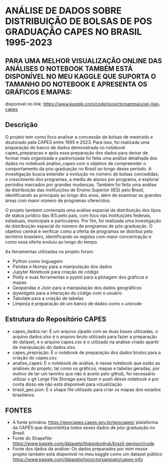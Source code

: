 # ANÁLISE DE DADOS SOBRE DISTRIBUIÇÃO DE BOLSAS DE POS GRADUAÇÃO CAPES NO BRASIL 1995-2023

## PARA UMA MELHOR VISUALIZAÇÃO ONLINE DAS ANÁLISES O NOTEBOOK TAMBÉM ESTÁ DISPONÍVEL NO MEU KAGGLE QUE SUPORTA O TAMANHO DO NOTEBOOK E APRESENTA OS GRÁFICOS E MAPAS:
disponível no link: https://www.kaggle.com/code/joovictorsampaio/an-lise-capes

## Descrição
O projeto tem como foco analisar a concessão de bolsas de mestrado e doutorado pela CAPES entre 1995 e 2023. Para isso, foi realizada uma preparação do banco de dados demonstrada no notebook capes_preparacao e após essa preparação dos dados para deixar de formar mais organizada e padronizada foi feita uma análise detalhada dos dados no notebook analise_capes com o objetivo de compreender o comportamento da pós-graduação no Brasil ao longo desse período. A investigação busca entender a evolução no número de bolsas concedidas, o crescimento dos programas, a média de alunos por programa, e explorar períodos marcados por grandes mudanças. Também foi feita uma análise da distribuição das Instituições de Ensino Superior (IES) pelo Brasil, identificando as principais ao longo dos anos, além de examinar as grandes áreas com maior número de programas oferecidos.

O projeto também contempla uma análise espacial da distribuição dos tipos de status jurídico das IES pelo país, com foco nas instituições federais, estaduais, municipais e particulares. Por fim, foi realizada uma investigação da distribuição espacial do número de programas de pós-graduação. O objetivo central é verificar como a oferta de programas se distribui pelo território brasileiro, identificando as regiões com maior concentração e como essa oferta evoluiu ao longo do tempo.

As ferramentas utilizadas no projeto foram:

- Python como linguagem
- Pandas e Numpy para a manipulação dos dados
- Jupyter Notebook para criação do código
- Plotly e suas ferramentas e pyplot para a plotagem dos gráficos e mapas
- Geopandas e Json para a manipulação dos dados geográficos
- ipywidgets para a interação do código com o usuário
- Tabulate para a criação de tabelas
- Limpeza e preparação de um banco de dados como o unicode


## Estrutura do Repositório CAPES

- capes_dados.rar: É um arquivo zipado com as duas bases utilizadas, o arquivo dados.xlsx é o arquivo bruto utilizado para fazer a preparação do dataset, e o arquivo capes.csv é o utilizado na análise criado apartir da manipulação do dados.xlsx.
- capes_prepração: É o notebook de preparação dos dados brutos para a criação do capes.csv.
- analise_capes: É o notebook de análise, é nesse notebook que estão as análises do projeto, tal como os gráficos, mapas e tabelas geradas, por motivo de ter um tamnho que não é aceito pelo github, foi necessário utilizar o git Large File Storage para fazer o push desse notebook e por conta disso ele não está disponivél para vizualização
- brasil_geo.json: É o shape file utilizado para criar os mapas dos estados brasilieros.

## FONTES
- A fonte primária: https://geocapes.capes.gov.br/geocapes/ plataforma da CAPES que disponibiliza todos esses dados de pós-graduação no Brasil.
- Fonte do Shapefile: https://www.kaggle.com/datasets/thiagobodruk/brazil-geojson/code
- Fonte dos dados da análise: Os dados preparados por mim nesse projeto também está disponivél no meu kaggle como um dataset público https://www.kaggle.com/datasets/joovictorsampaio/capes-info


